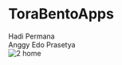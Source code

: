 # ToraBentoApps
Hadi Permana </br>
Anggy Edo Prasetya</br>
![2 home](https://user-images.githubusercontent.com/9901039/35176972-edec60fc-fdae-11e7-80f7-db15d083403b.jpg)
